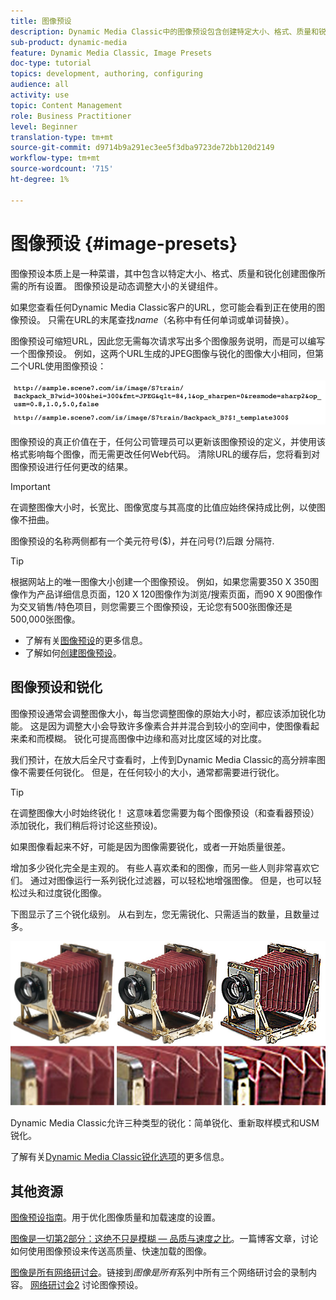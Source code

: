 ```yaml
---
title: 图像预设
description: Dynamic Media Classic中的图像预设包含创建特定大小、格式、质量和锐化的图像所需的所有设置。 图像预设是动态调整大小的关键组件。 当您查看Dynamic Media Classic中的URL时，您可以轻松查看是否使用了图像预设。 了解图像预设、它们为何如此有用以及如何创建它们。
sub-product: dynamic-media
feature: Dynamic Media Classic, Image Presets
doc-type: tutorial
topics: development, authoring, configuring
audience: all
activity: use
topic: Content Management
role: Business Practitioner
level: Beginner
translation-type: tm+mt
source-git-commit: d9714b9a291ec3ee5f3dba9723de72bb120d2149
workflow-type: tm+mt
source-wordcount: '715'
ht-degree: 1%

---
```



# 图像预设 {#image-presets}

图像预设本质上是一种菜谱，其中包含以特定大小、格式、质量和锐化创建图像所需的所有设置。 图像预设是动态调整大小的关键组件。

如果您查看任何Dynamic Media Classic客户的URL，您可能会看到正在使用的图像预设。 只需在URL的末尾查找$name$（名称中有任何单词或单词替换）。

图像预设可缩短URL，因此您无需每次请求写出多个图像服务说明，而是可以编写一个图像预设。 例如，这两个URL生成的JPEG图像与锐化的图像大小相同，但第二个URL使用图像预设：

![图像](assets/image-presets/image-preset-2.png)

图像预设的真正价值在于，任何公司管理员可以更新该图像预设的定义，并使用该格式影响每个图像，而无需更改任何Web代码。 清除URL的缓存后，您将看到对图像预设进行任何更改的结果。

>[!IMPORTANT]
>
>在调整图像大小时，长宽比、图像宽度与其高度的比值应始终保持成比例，以使图像不扭曲。

图像预设的名称两侧都有一个美元符号($)，并在问号(?)后跟 分隔符.

>[!TIP]
>
>根据网站上的唯一图像大小创建一个图像预设。 例如，如果您需要350 X 350图像作为产品详细信息页面，120 X 120图像作为浏览/搜索页面，而90 X 90图像作为交叉销售/特色项目，则您需要三个图像预设，无论您有500张图像还是500,000张图像。

- 了解有关[图像预设](https://docs.adobe.com/content/help/en/dynamic-media-classic/using/image-sizing/setting-image-presets.html)的更多信息。
- 了解如何[创建图像预设](https://docs.adobe.com/content/help/en/dynamic-media-classic/using/image-sizing/setting-image-presets.html#creating-an-image-preset)。

## 图像预设和锐化

图像预设通常会调整图像大小，每当您调整图像的原始大小时，都应该添加锐化功能。 这是因为调整大小会导致许多像素合并并混合到较小的空间中，使图像看起来柔和而模糊。 锐化可提高图像中边缘和高对比度区域的对比度。

我们预计，在放大后全尺寸查看时，上传到Dynamic Media Classic的高分辨率图像不需要任何锐化。 但是，在任何较小的大小，通常都需要进行锐化。

>[!TIP]
>
>在调整图像大小时始终锐化！ 这意味着您需要为每个图像预设（和查看器预设）添加锐化，我们稍后将讨论这些预设)。
>
>如果图像看起来不好，可能是因为图像需要锐化，或者一开始质量很差。

增加多少锐化完全是主观的。 有些人喜欢柔和的图像，而另一些人则非常喜欢它们。 通过对图像运行一系列锐化过滤器，可以轻松地增强图像。 但是，也可以轻松过头和过度锐化图像。

下图显示了三个锐化级别。 从右到左，您无需锐化、只需适当的数量，且数量过多。

![图像](assets/image-presets/image-presets-1.jpg)

Dynamic Media Classic允许三种类型的锐化：简单锐化、重新取样模式和USM锐化。

了解有关[Dynamic Media Classic锐化选项](https://docs.adobe.com/content/help/en/dynamic-media-classic/using/master-files/sharpening-image.html#sharpening_an_image)的更多信息。

## 其他资源

[图像预设指南](https://www.adobe.com/content/dam/www/us/en/experience-manager/pdfs/dynamic-media-image-preset-guide.pdf)。用于优化图像质量和加载速度的设置。

[图像是一切第2部分：这绝不只是模糊 — 品质与速度之比](https://theblog.adobe.com/image-is-everything-part-2-its-never-just-a-blur-quality-versus-speed/)。一篇博客文章，讨论如何使用图像预设来传送高质量、快速加载的图像。

[图像是所有网络研讨会](https://dynamicmediaseries2019.enterprise.adobeevents.com/)。链接到&#x200B;_图像是所有_&#x200B;系列中所有三个网络研讨会的录制内容。 [网络研讨会2](https://seminars.adobeconnect.com/p6lqaotpjnd3) 讨论图像预设。
